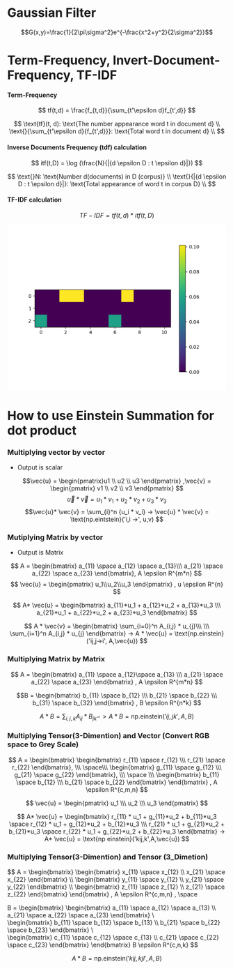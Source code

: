 # Gaussian Filter 
$$G(x,y)=\frac{1}{2\pi\sigma^2}e^{-\frac{x^2+y^2}{2\sigma^2}}$$

# Term-Frequency, Invert-Document-Frequency, TF-IDF
#### Term-Frequency
$$
tf(t,d) = \frac{f_{t,d}}{\sum_{t'\epsilon d}f_{t',d}}
$$

$$
\text{tf}(t, d):  \text{The number appearance word t in document d} \\
\text{}{\sum_{t'\epsilon d}{f_{t',d}}}:  \text{Total word t in document d} \\
$$
#### Inverse Documents Frequency (tdf) calculation


$$
itf(t,D) = \log (\frac{N}{|{d \epsilon D : t \epsilon d}|})
$$

$$
\text{}N:  \text{Number d(documents) in D (corpus)} \\
\text{}{|{d \epsilon D : t \epsilon d}|}:  \text{Total appearance of word t in corpus D} \\
$$

#### TF-IDF calculation

$$
\text{}TF-IDF = tf(t,d) * itf(t,D)
$$
<body>
<div>
<img title="a title" alt="Alt text" src="Figure_1.png">
</div>
</body>

# How to use Einstein Summation for dot product

### Multiplying vector by vector 

* Output is scalar 

$$\vec{u} = \begin{pmatrix}u1 \\ u2 \\ u3 \end{pmatrix} ,\vec{v} = \begin{pmatrix} v1 \\ v2 \\ v3 \end{pmatrix}  $$
$$ \vec{u} * \vec{v} = u_1 * v_1 + u_2 * v_2 + u_3 * v_3$$
$$\vec{u}* \vec{v} = \sum_{i}^n {u_i * v_i} -> \vec{u} * \vec{v} =  \text{np.eintstein}('i,i ->', u,v) $$

### Mutiplying Matrix by vector

* Output is Matrix

$$ A  = \begin{bmatrix} a_{11} \space a_{12} \space a_{13}\\\ a_{21} \space  a_{22} \space a_{23} \end{bmatrix}, A \epsilon R^{m*n} $$
$$ \vec{u} = \begin{pmatrix} u_1\\u_2\\u_3 \end{pmatrix} , u \epsilon R^{n} $$

$$ A* \vec{u} = \begin{bmatrix} a_{11}*u_1 + a_{12}*u_2 + a_{13}*u_3 \\\ a_{21}*u_1 + a_{22}*u_2 + a_{23}*u_3 \end{bmatrix} $$

$$ A * \vec{v} = \begin{bmatrix}  \sum_{i=0}^n A_{i,j} * u_{j}\\\ \\\ \sum_{i=1}^n A_{i,j} * u_{j} \end{bmatrix}
-> A * \vec{u} = \text{np.einstein} ('ij,j->i', A,\vec{u}) $$


### Multiplying Matrix by Matrix 
$$ A = \begin{bmatrix} a_{11} \space a_{12}\space a_{13} \\\ a_{21} \space a_{22} \space a_{23} \end{bmatrix}
, A \epsilon R^{m*n} $$

$$B = \begin{bmatrix} b_{11} \space b_{12} \\\ b_{21} \space b_{22} \\\ b_{31} \space b_{32} \end{bmatrix}
, B \epsilon R^{n*k} $$


$$ A * B = \sum_{i,j,k} A_{ij} * B_{jk} -> A*B = \text{np.einstein}('ij,jk',A,B) $$

### Multiplying Tensor(3-Dimention) and Vector (Convert RGB space to Grey Scale)

$$ A = \begin{bmatrix} \begin{bmatrix} r_{11} \space r_{12} \\\ r_{21} \space r_{22} \end{bmatrix}, \\\ \space\\\
    \begin{bmatrix} g_{11} \space g_{12} \\\ g_{21} \space g_{22}  \end{bmatrix}, \\\ \space \\\
    \begin{bmatrix} b_{11} \space b_{12} \\\ b_{21} \space b_{22} \end{bmatrix} \end{bmatrix} , A \epsilon R^{c,m,n} $$ 

$$ \vec{u} = \begin{pmatrix} u_1 \\\ u_2 \\\ u_3 \end{pmatrix} $$

$$ A* \vec{u} = \begin{bmatrix} r_{11} * u_1 + g_{11}*u_2 + b_{11}*u_3 \space r_{12} * u_1 + g_{12}*u_2 + b_{12}*u_3 \\\ r_{21} * u_1 + g_{21}*u_2 + b_{21}*u_3  \space  r_{22} * u_1 + g_{22}*u_2 + b_{22}*u_3 \end{bmatrix} -> A* \vec{u} = \text{np einstein}('kij,k',A,\vec{u}) $$


### Multiplying Tensor(3-Dimention) and Tensor (3_Dimetion)
$$ A = \begin{bmatrix} \begin{bmatrix} x_{11} \space x_{12} \\\ x_{21} \space x_{22} \end{bmatrix} \\\ 
    \begin{bmatrix} y_{11} \space y_{12} \\\ y_{21} \space y_{22}  \end{bmatrix} \\\ 
    \begin{bmatrix} z_{11} \space z_{12} \\\ z_{21} \space z_{22} \end{bmatrix} \end{bmatrix} , A \epsilon R^{c,m,n} , \space

B = \begin{bmatrix} \begin{bmatrix} a_{11} \space a_{12} \space a_{13} \\\ a_{21} \space a_{22} \space a_{23} \end{bmatrix}  \\\
\begin{bmatrix} b_{11} \space b_{12} \space b_{13}  \\\ b_{21} \space b_{22} \space b_{23}  \end{bmatrix}  \\\
\begin{bmatrix} c_{11} \space c_{12} \space c_{13} \\\ c_{21} \space c_{22} \space c_{23} \end{bmatrix} \end{bmatrix}  B \epsilon R^{c,n,k} $$ 

$$ A*B = \text{np.einstein}('kij,kjl', A,B) $$

